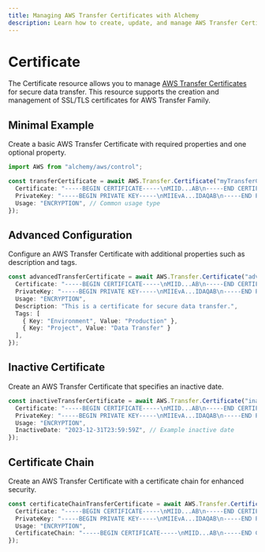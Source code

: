 ```yaml
---
title: Managing AWS Transfer Certificates with Alchemy
description: Learn how to create, update, and manage AWS Transfer Certificates using Alchemy Cloud Control.
---
```


# Certificate

The Certificate resource allows you to manage [AWS Transfer Certificates](https://docs.aws.amazon.com/transfer/latest/userguide/) for secure data transfer. This resource supports the creation and management of SSL/TLS certificates for AWS Transfer Family.

## Minimal Example

Create a basic AWS Transfer Certificate with required properties and one optional property.

```ts
import AWS from "alchemy/aws/control";

const transferCertificate = await AWS.Transfer.Certificate("myTransferCertificate", {
  Certificate: "-----BEGIN CERTIFICATE-----\nMIID...AB\n-----END CERTIFICATE-----",
  PrivateKey: "-----BEGIN PRIVATE KEY-----\nMIIEvA...IDAQAB\n-----END PRIVATE KEY-----",
  Usage: "ENCRYPTION", // Common usage type
});
```

## Advanced Configuration

Configure an AWS Transfer Certificate with additional properties such as description and tags.

```ts
const advancedTransferCertificate = await AWS.Transfer.Certificate("advancedTransferCertificate", {
  Certificate: "-----BEGIN CERTIFICATE-----\nMIID...AB\n-----END CERTIFICATE-----",
  PrivateKey: "-----BEGIN PRIVATE KEY-----\nMIIEvA...IDAQAB\n-----END PRIVATE KEY-----",
  Usage: "ENCRYPTION",
  Description: "This is a certificate for secure data transfer.",
  Tags: [
    { Key: "Environment", Value: "Production" },
    { Key: "Project", Value: "Data Transfer" }
  ],
});
```

## Inactive Certificate

Create an AWS Transfer Certificate that specifies an inactive date.

```ts
const inactiveTransferCertificate = await AWS.Transfer.Certificate("inactiveTransferCertificate", {
  Certificate: "-----BEGIN CERTIFICATE-----\nMIID...AB\n-----END CERTIFICATE-----",
  PrivateKey: "-----BEGIN PRIVATE KEY-----\nMIIEvA...IDAQAB\n-----END PRIVATE KEY-----",
  Usage: "ENCRYPTION",
  InactiveDate: "2023-12-31T23:59:59Z", // Example inactive date
});
```

## Certificate Chain

Create an AWS Transfer Certificate with a certificate chain for enhanced security.

```ts
const certificateChainTransferCertificate = await AWS.Transfer.Certificate("certificateChainTransferCertificate", {
  Certificate: "-----BEGIN CERTIFICATE-----\nMIID...AB\n-----END CERTIFICATE-----",
  PrivateKey: "-----BEGIN PRIVATE KEY-----\nMIIEvA...IDAQAB\n-----END PRIVATE KEY-----",
  Usage: "ENCRYPTION",
  CertificateChain: "-----BEGIN CERTIFICATE-----\nMIID...AB\n-----END CERTIFICATE-----", // Example certificate chain
});
```